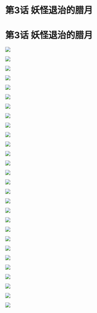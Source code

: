 # 第3话 妖怪退治的腊月

# 第3话 妖怪退治的腊月

![](../../.gitbook/assets/lyn30001.jpg)

![](../../.gitbook/assets/lyn30001_2.jpg)

![](../../.gitbook/assets/lyn30002.jpg)

![](../../.gitbook/assets/lyn30003.jpg)

![](../../.gitbook/assets/lyn30004.jpg)

![](../../.gitbook/assets/lyn30005.jpg)

![](../../.gitbook/assets/lyn30006.jpg)

![](../../.gitbook/assets/lyn30007.jpg)

![](../../.gitbook/assets/lyn30008.jpg)

![](../../.gitbook/assets/lyn30009.jpg)

![](../../.gitbook/assets/lyn30010.jpg)

![](../../.gitbook/assets/lyn30011.jpg)

![](../../.gitbook/assets/lyn30012.jpg)

![](../../.gitbook/assets/lyn30012-1.jpg)

![](../../.gitbook/assets/lyn30014.jpg)

![](../../.gitbook/assets/lyn30015.jpg)

![](../../.gitbook/assets/lyn30016.jpg)

![](../../.gitbook/assets/lyn30017.jpg)

![](../../.gitbook/assets/lyn30018.jpg)

![](../../.gitbook/assets/lyn30019.jpg)

![](../../.gitbook/assets/lyn30020.jpg)

![](../../.gitbook/assets/lyn30021.jpg)

![](../../.gitbook/assets/lyn30022.jpg)

![](../../.gitbook/assets/lyn30023.jpg)

![](../../.gitbook/assets/lyn30024.jpg)

![](../../.gitbook/assets/lyn30025.jpg)

![](../../.gitbook/assets/lyn30026.jpg)

![](../../.gitbook/assets/lyn30027.jpg)
